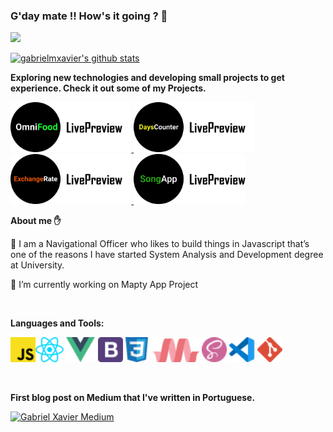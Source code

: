 ### G'day mate !! How's it going ? 👋

![](https://visitor-badge.laobi.icu/badge?page_id=gabrielmxavier.gabrielmxavier)

[![gabrielmxavier's github stats](https://github-readme-stats.vercel.app/api?username=gabrielmxavier&show_icons=true&theme=highcontrast)](https://github.com/gabrielmxavier/github-readme-stats)

**Exploring new technologies and developing small projects to get experience. Check it out some of my Projects.**

<a href="https://gabrielmxavier.github.io/OmniFood/">
  <img height="80" src="https://github.com/gabrielmxavier/gabrielmxavier/blob/main/src/omnifood.png"> 
<a/>
<a href="https://gabrielmxavier.github.io/DaysCounter/">
  <img height="80" src="https://github.com/gabrielmxavier/gabrielmxavier/blob/main/src/days.png"> 
<a/>
<a href="https://gabrielmxavier.github.io/Exchange-rate/">
  <img height="80" src="https://github.com/gabrielmxavier/gabrielmxavier/blob/main/src/exchangeLive.png"> 
<a/>
<a href="https://gabrielmxavier.github.io/Searching-Song-Lyrics/">
  <img height="80" src="https://github.com/gabrielmxavier/gabrielmxavier/blob/main/src/songapp.png"> 
<a/>



<br/>

**About me :hand:**

💬 I am a Navigational Officer who likes to build things in Javascript that’s one of the reasons I have started System Analysis and Development degree at University.

🔭 I’m currently working on Mapty App Project

<br/>

**Languages and Tools:**

<img height="40" src="https://github.com/gabrielmxavier/gabrielmxavier/blob/main/src/javascript.png"><img height="40" src="https://github.com/gabrielmxavier/gabrielmxavier/blob/main/src/react.png"> 
<img height="40" src="https://github.com/gabrielmxavier/gabrielmxavier/blob/main/src/vue.png"> 
<img height="40" src="https://github.com/gabrielmxavier/gabrielmxavier/blob/main/src/bootstrap.png"> 
<img height="40" src="https://github.com/gabrielmxavier/gabrielmxavier/blob/main/src/css.png"> 
<img height="40" src="https://github.com/gabrielmxavier/gabrielmxavier/blob/main/src/materialize.png"> 
<img height="40" src="https://github.com/gabrielmxavier/gabrielmxavier/blob/main/src/sass.png"> 
<img height="40" src="https://github.com/gabrielmxavier/gabrielmxavier/blob/main/src/vscode.png"> 
<img height="40" src="https://github.com/gabrielmxavier/gabrielmxavier/blob/main/src/git.png"> 

<br/>

**First blog post on Medium that I've written in Portuguese.**

[![Gabriel Xavier Medium](https://github-readme-medium.vercel.app/?username=gabrielxavierbonano)](https://medium.com/@gabrielxavierbonano)
<!--
**gabrielmxavier/gabrielmxavier** is a ✨ _special_ ✨ repository because its `README.md` (this file) appears on your GitHub profile.

Here are some ideas to get you started:

- 🔭 I’m currently working on ...
- 🌱 I’m currently learning ...
- 👯 I’m looking to collaborate on ...
- 🤔 I’m looking for help with ...
- 💬 Ask me about ...
- 📫 How to reach me: ...
- 😄 Pronouns: ...
- ⚡ Fun fact: ...
-->
